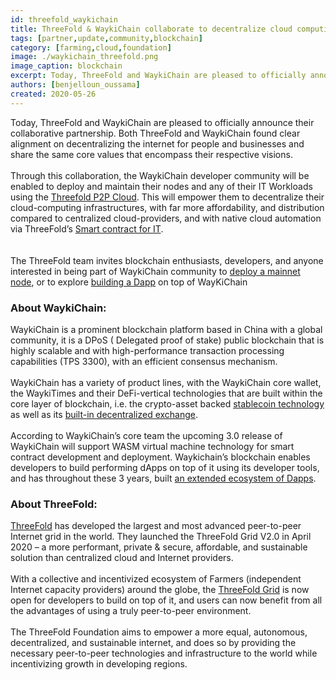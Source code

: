 ```yaml
---
id: threefold_waykichain
title: ThreeFold & WaykiChain collaborate to decentralize cloud computing
tags: [partner,update,community,blockchain]
category: [farming,cloud,foundation]
image: ./waykichain_threefold.png
image_caption: blockchain
excerpt: Today, ThreeFold and WaykiChain are pleased to officially announce their collaborative partnership..
authors: [benjelloun_oussama]
created: 2020-05-26
---
```


Today, ThreeFold and WaykiChain are pleased to officially announce their collaborative partnership. Both ThreeFold and WaykiChain found clear alignment on decentralizing the internet for people and businesses and share the same core values that encompass their respective visions. 
<br/>
<br/>
Through this collaboration, the WaykiChain developer community will be enabled to deploy and maintain their nodes and any of their IT Workloads using the [Threefold P2P Cloud](http://cloud.threefold.io). This will empower them to decentralize their cloud-computing infrastructures, with far more affordability, and distribution compared to centralized cloud-providers,  and with native cloud automation via ThreeFold’s [Smart contract for IT](https://sdk.threefold.io/#/smart_contract).  
<br/>
<br/>
The ThreeFold team invites blockchain enthusiasts, developers, and anyone interested in being part of WaykiChain community to [deploy a mainnet node](https://www.wiccdev.org/book/en/NodeDeployment/require.html), or to explore [building a Dapp](https://www.wiccdev.org/book/en/) on top of WayKiChain 

### About WaykiChain:
WaykiChain is a prominent blockchain platform based in China with a global community,  it is a DPoS ( Delegated proof of stake)  public blockchain that is highly scalable and with high-performance transaction processing capabilities (TPS 3300), with an efficient consensus mechanism.
<br/>
<br/>
WaykiChain has a variety of product lines, with the WaykiChain core wallet, the WaykiTimes and their DeFi-vertical technologies that are built within the core layer of blockchain, i.e. the  crypto-asset backed [stablecoin technology](https://cdp.waykichain.com/) as well as its [built-in decentralized exchange](https://dex.waykichain.com/).
<br/>
<br/>
According to WaykiChain’s core team the upcoming 3.0 release of WaykiChain will support WASM virtual machine technology for smart contract development and deployment. Waykichain’s blockchain enables developers to build performing dApps on top of it using its developer tools, and has throughout these 3 years, built [an extended ecosystem of Dapps](https://dapp.review/explore/wicc).

### About ThreeFold:
[ThreeFold](https://threefold.io) has developed the largest and most advanced peer-to-peer Internet grid in the world.  They launched the ThreeFold Grid V2.0 in  April 2020 – a  more performant, private & secure, affordable, and sustainable solution than centralized cloud and Internet providers. 
<br/>
<br/>
With a collective and incentivized ecosystem of Farmers (independent Internet capacity providers) around the globe, the [ThreeFold Grid](https://explorer.grid.tf/) is now open for developers to build on top of it,  and users can now benefit from all the advantages of using a truly peer-to-peer environment.
<br/>
<br/>
The ThreeFold Foundation aims to empower a more equal, autonomous, decentralized, and sustainable internet, and does so by providing the necessary peer-to-peer technologies and infrastructure to the world while incentivizing growth in developing regions.
